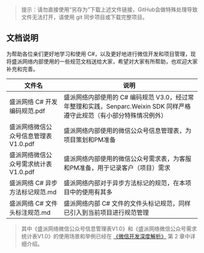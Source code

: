 
> 提示：请勿直接使用“另存为”下载上述文件链接，GitHub会做特殊处理导致文件无法打开，请使用 git 同步项目或下载完整项目。

## 文档说明

为帮助各位亲们更好地学习和使用 C#，以及更好地进行微信开发和项目管理，现将盛派网络内部使用的一些规范文档送给大家，希望对大家有所帮助，也欢迎大家补充和完善。

|文件名     | 说明
|----------|-------------
|盛派网络 C# 开发编码规范.pdf  | 盛派网络内部使用的 C# 编码规范 V3.0，经过常年整理和实践，Senparc.Weixin SDK 同样严格遵守此规范（有小部分特殊情况例外）
|盛派网络微信公众号信息管理表V1.0.pdf | 盛派网络内部使用的微信公众号信息管理表，为项目策划和PM准备
|盛派网络微信公众号需求统计表V1.0.pdf | 盛派网络内部使用的微信公众号需求表，为客服和PM准备，用于记录客户（项目）需求
|盛派网络 C# 异步方法标记规范.md | 盛派网络内部对于异步方法标记的规范，在本项目中的使用有其多
|盛派网络 C# 文件头标注规范.md | 盛派网络内部 C# 文件的文件头标记规范，同样已引入到当前项目进行规范管理

> 其中《盛派网络微信公众号信息管理表V1.0》和《盛派网络微信公众号需求统计表V1.0》的使用场景和举例已经在 
[《微信开发深度解析》](https://book.weixin.senparc.com/book/link?code=github-authorityfile) 第 2 章中详细介绍。
